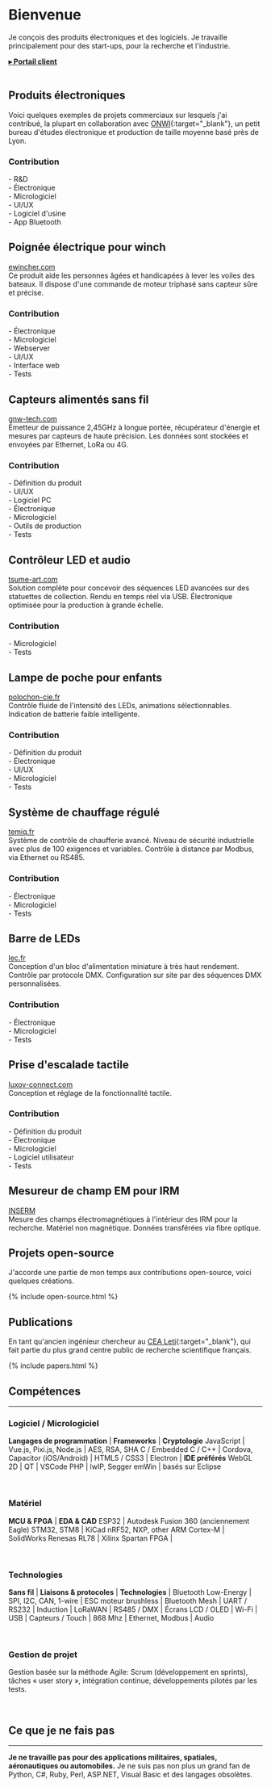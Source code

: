 # Bienvenue

Je conçois des produits électroniques et des logiciels. Je travaille principalement pour des start-ups, pour la recherche et l'industrie.

<div>
<strong><a href="https://motla.design" target="_blank">▸ Portail client</a></strong>
<!--
<details>
<summary>Tarifs</summary>
<br>
<h2>Tarifs consultations</h2>
<table class="dark">
  <tr>
    <td>Devis basé sur un cahier des charges détaillé</td>
    <td>Gratuit</td>
    <td></td>
  </tr>
  <tr class="section">
    <td>Pré-étude, analyse fonctionnelle, étude R&D, conception, programmation, tests:</td>
    <td></td>
    <td></td>
  </tr>
  <tr class="subsection">
    <td>Tarif projet (durée du sprint ≥ 80 heures)</td>
    <td class="nowrap">80€ / heure</td>
    <td class="nowrap"><small>(640€ / jour)</small></td>
  </tr>
  <tr class="subsection">
    <td>Tarif intervention courte (durée du sprint < 80 heures)</td>
    <td class="nowrap">90€ / heure</td>
    <td class="nowrap"><small>(720€ / jour)</small></td>
  </tr>
  <tr>
    <td>Tarif fabrication de prototypes</td>
    <td class="nowrap">65€ / heure</td>
    <td class="nowrap"><small>(520€ / jour)</small></td>
  </tr>
  <tr class="section">
    <td>Support (appels techniques et réunions sans rapport avec une livraison de sprint):</td>
    <td></td>
    <td></td>
  </tr>
  <tr class="subsection">
    <td>2% de la durée des sprints est incluse sans frais supplémentaire</td>
    <td></td>
    <td></td>
  </tr>
  <tr class="subsection">
    <td>Tarif support</td>
    <td class="nowrap">90€ / heure</td>
    <td class="nowrap"><small>(1.50€ / min)</small></td>
  </tr>
  <tr>
    <td>Supplément interventions urgentes, travail nocturne ou week-end</td>
    <td>+ 75%</td>
    <td></td>
  </tr>
  <tr>
    <td>Remise sur projets à impact environnemental globalement positif</td>
    <td>- 25%</td>
    <td></td>
  </tr>
  <tr class="section">
    <td>Frais de déplacement:</td>
    <td></td>
    <td></td>
  </tr>
  <tr class="subsection">
    <td>Lyon et environs</td>
    <td class="nowrap"><a href="https://lpa.citiz.coop/particuliers/tarifs-particuliers" target="_blank">Tarif location Citiz</a></td>
    <td></td>
  </tr>
  <tr class="subsection">
    <td>Autres lieux</td>
    <td class="nowrap">Tarif personnalisé</td>
    <td></td>
  </tr>
</table>
</details>
-->
</div>

<br>

## Produits électroniques

Voici quelques exemples de projets commerciaux sur lesquels j'ai contribué, la plupart en collaboration avec [ONWI](https://www.onwi.fr/){:target="_blank"}, un petit bureau d'études électronique et production de taille moyenne basé près de Lyon.

<div class="products">
  <div style="background-image: url(assets/images/products/ewincher.jpg)">
    <div>
      <div class="contributions">
        <h3>Contribution</h3>
        <div>- R&amp;D</div>
        <div>- Électronique</div>
        <div>- Micrologiciel</div>
        <div>- UI/UX</div>
        <div>- Logiciel d'usine</div>
        <div>- App Bluetooth</div>
      </div>
      <div class="content">
        <h2>Poignée électrique pour winch</h2>
        <div><a href="https://www.ewincher.com/en/" target="_blank">ewincher.com</a></div>
        <div class="desc">Ce produit aide les personnes âgées et handicapées à lever les voiles des bateaux. Il dispose d'une commande de moteur triphasé sans capteur sûre et précise.</div>
      </div>
    </div>
  </div>

  <div style="background-image: url(assets/images/products/greenwake.jpg)">
    <div>
      <div class="contributions">
        <h3>Contribution</h3>
        <div>- Électronique</div>
        <div>- Micrologiciel</div>
        <div>- Webserver</div>
        <div>- UI/UX</div>
        <div>- Interface web</div>
        <div>- Tests</div>
      </div>
      <div class="content">
        <h2>Capteurs alimentés sans fil</h2>
        <div><a href="http://gnw-tech.com/" target="_blank">gnw-tech.com</a></div>
        <div class="desc">Émetteur de puissance 2,45GHz à longue portée, récupérateur d'énergie et mesures par capteurs de haute précision. Les données sont stockées et envoyées par Ethernet, LoRa ou 4G.</div>
      </div>
    </div>
  </div>
  
  <div style="background-image: url(assets/images/products/tsume.jpg)">
    <div>
      <div class="contributions">
        <h3>Contribution</h3>
        <div>- Définition du produit</div>
        <div>- UI/UX</div>
        <div>- Logiciel PC</div>
        <div>- Électronique</div>
        <div>- Micrologiciel</div>
        <div>- Outils de production</div>
        <div>- Tests</div>
      </div>
      <div class="content">
        <h2>Contrôleur LED et audio</h2>
        <div><a href="https://www.tsume-art.com/" target="_blank">tsume-art.com</a></div>
        <div class="desc">Solution complète pour concevoir des séquences LED avancées sur des statuettes de collection. Rendu en temps réel via USB. Électronique optimisée pour la production à grande échelle.</div>
      </div>
    </div>
  </div>
  
  <div style="background-image: url(assets/images/products/polochon.jpg)">
    <div>
      <div class="contributions">
        <h3>Contribution</h3>
        <div>- Micrologiciel</div>
        <div>- Tests</div>
      </div>
      <div class="content">
        <h2>Lampe de poche pour enfants</h2>
        <div><a href="https://polochon-cie.fr/" target="_blank">polochon-cie.fr</a></div>
        <div class="desc">Contrôle fluide de l'intensité des LEDs, animations sélectionnables.<br>Indication de batterie faible intelligente.</div>
      </div>
    </div>
  </div>

  <div style="background-image: url(assets/images/products/temiq.jpg)">
    <div>
      <div class="contributions">
        <h3>Contribution</h3>
        <div>- Définition du produit</div>
        <div>- Électronique</div>
        <div>- UI/UX</div>
        <div>- Micrologiciel</div>
        <div>- Tests</div>
      </div>
      <div class="content">
        <h2>Système de chauffage régulé</h2>
        <div><a href="http://www.temiq.fr/" target="_blank">temiq.fr</a></div>
        <div class="desc">Système de contrôle de chaufferie avancé. Niveau de sécurité industrielle avec plus de 100 exigences et variables. Contrôle à distance par Modbus, via Ethernet ou RS485.</div>
      </div>
    </div>
  </div>

  <div style="background-image: url(assets/images/products/lecdmx1.jpg)">
    <div>
      <div class="contributions">
        <h3>Contribution</h3>
        <div>- Électronique</div>
        <div>- Micrologiciel</div>
        <div>- Tests</div>
      </div>
      <div class="content">
        <h2>Barre de LEDs</h2>
        <div><a href="https://www.lec.fr/" target="_blank">lec.fr</a></div>
        <div class="desc">Conception d'un bloc d'alimentation miniature à très haut rendement. Contrôle par protocole DMX. Configuration sur site par des séquences DMX personnalisées.</div>
      </div>
    </div>
  </div>

  <div style="background-image: url(assets/images/products/luxov.jpg)">
    <div>
      <div class="contributions">
        <h3>Contribution</h3>
        <div>- Électronique</div>
        <div>- Micrologiciel</div>
        <div>- Tests</div>
      </div>
      <div class="content">
        <h2>Prise d'escalade tactile</h2>
        <div><a href="http://www.luxov-connect.com/" target="_blank">luxov-connect.com</a></div>
        <div class="desc">Conception et réglage de la fonctionnalité tactile.</div>
      </div>
    </div>
  </div>

  <div style="background-image: url(assets/images/products/mrsafe.jpg)">
    <div>
      <div class="contributions">
        <h3>Contribution</h3>
        <div>- Définition du produit</div>
        <div>- Électronique</div>
        <div>- Micrologiciel</div>
        <div>- Logiciel utilisateur</div>
        <div>- Tests</div>
      </div>
      <div class="content">
        <h2>Mesureur de champ EM pour IRM</h2>
        <div><a href="https://www.ltsi.univ-rennes1.fr/" target="_blank">INSERM</a></div>
        <div class="desc">Mesure des champs électromagnétiques à l'intérieur des IRM pour la recherche. Matériel non magnétique. Données transférées via fibre optique.</div>
      </div>
    </div>
  </div>
</div>

## Projets open-source

J'accorde une partie de mon temps aux contributions open-source, voici quelques créations.

{% include open-source.html %}

## Publications

En tant qu'ancien ingénieur chercheur au [CEA Leti](http://www.leti-cea.com/cea-tech/leti/english){:target="_blank"}, qui fait partie du plus grand centre public de recherche scientifique français.

{% include papers.html %}

## Compétences

---

### Logiciel / Micrologiciel

**Langages de programmation** | **Frameworks**                      | **Cryptologie**
JavaScript                    | Vue.js, Pixi.js, Node.js            | AES, RSA, SHA
C / Embedded C / C++          | Cordova, Capacitor (iOS/Android)    | 
HTML5 / CSS3                  | Electron                            | **IDE préférés**
WebGL 2D                      | QT                                  | VSCode
PHP                           | lwIP, Segger emWin                  | basés sur Eclipse

<br>

### Matériel

**MCU & FPGA**                  | **EDA & CAD**
ESP32                           | Autodesk Fusion 360 (anciennement Eagle)
STM32, STM8                     | KiCad
nRF52, NXP, other ARM Cortex-M  | SolidWorks
Renesas RL78                    |
Xilinx Spartan FPGA             |

<br>

### Technologies

**Sans fil**          | **Liaisons & protocoles** | **Technologies**      |
Bluetooth Low-Energy  | SPI, I2C, CAN, 1-wire     | ESC moteur brushless  |
Bluetooth Mesh        | UART / RS232              | Induction             |
LoRaWAN               | RS485 / DMX               | Écrans LCD / OLED     |
Wi-Fi                 | USB                       | Capteurs / Touch      |
868 Mhz               | Ethernet, Modbus          | Audio

<br>

### Gestion de projet
Gestion basée sur la méthode Agile: Scrum (développement en sprints), tâches « user story », intégration continue, développements pilotés par les tests.

<br>

## Ce que je ne fais pas

---

**Je ne travaille pas pour des applications militaires, spatiales, aéronautiques ou automobiles.** Je ne suis pas non plus un grand fan de Python, C#, Ruby, Perl, ASP.NET, Visual Basic et des langages obsolètes.